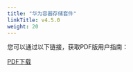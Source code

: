 ```yaml
---
title: "华为容器存储套件"
linkTitle: v4.5.0
weight: 20
---
```


您可以通过以下链接，获取PDF版用户指南：

<a class="btn btn-lg btn-secondary me-3 mb-4" href="https://github.com/Huawei/eSDK_K8S_Plugin/blob/v4.5/docs/eSDK%20Huawei%20Storage%20Kubernetes%20CSI%20Plugins%20V4.5.0%20%E7%94%A8%E6%88%B7%E6%8C%87%E5%8D%97%2002.pdf">
  PDF下载 <i class="fa-solid fa-file-pdf"></i>
</a>
